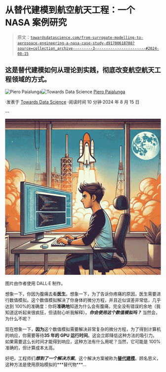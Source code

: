 # 从替代建模到航空航天工程：一个 NASA 案例研究

> 原文：[`towardsdatascience.com/from-surrogate-modelling-to-aerospace-engineering-a-nasa-case-study-d91700618708?source=collection_archive---------3-----------------------#2024-08-15`](https://towardsdatascience.com/from-surrogate-modelling-to-aerospace-engineering-a-nasa-case-study-d91700618708?source=collection_archive---------3-----------------------#2024-08-15)

## 这是替代建模如何从理论到实践，彻底改变航空航天工程领域的方式。

[](https://piero-paialunga.medium.com/?source=post_page---byline--d91700618708--------------------------------)![Piero Paialunga](https://piero-paialunga.medium.com/?source=post_page---byline--d91700618708--------------------------------)[](https://towardsdatascience.com/?source=post_page---byline--d91700618708--------------------------------)![Towards Data Science](https://towardsdatascience.com/?source=post_page---byline--d91700618708--------------------------------) [Piero Paialunga](https://piero-paialunga.medium.com/?source=post_page---byline--d91700618708--------------------------------)

·发表于 [Towards Data Science](https://towardsdatascience.com/?source=post_page---byline--d91700618708--------------------------------) ·阅读时间 10 分钟·2024 年 8 月 15 日

--

![](img/558e84b4783aaed6c2c84402210b0a9b.png)

图片由作者使用 DALL·E 制作。

想象一下，你因为腹痛去看**医生**。想象一下，为了告诉你疼痛的原因，医生需要进行数值模拟。这个数值模拟解决了你身体的微分方程，并且近似误差非常低，几乎达到 100%的准确度：你将**准确地**知道为什么会有腹痛，完全没有错误的余地（我知道这听起来很疯狂，但请耐心听我解释）。***你会使用这个数值模拟吗？*** 当然会，为什么不呢？

现在想象一下，**因为**这个数值模拟需要解决非常复杂的微分方程，为了得到计算机的响应，你需要等待**35 年的 GPU 运行时间**。这会立即降低这种方法的吸引力。如果需要这么长时间才能得到响应，这种方法有什么用呢？当然，它可能是 100%准确的，但计算成本太高。

好吧，工程师们***想到了一个解决方案***。这个解决方案被称为[**替代建模**](https://en.wikipedia.org/wiki/Surrogate_model#:~:text=A%20surrogate%20model%20is%20an,the%20outcome%20is%20used%20instead.)。顾名思义，这种方法是使用原始模拟的***替代物***…
